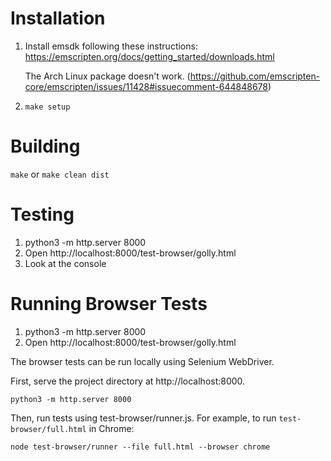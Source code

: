 # Installation

1. Install emsdk following these instructions: https://emscripten.org/docs/getting_started/downloads.html

   The Arch Linux package doesn't work. (https://github.com/emscripten-core/emscripten/issues/11428#issuecomment-644848678)

2. `make setup`


# Building

`make` or `make clean dist`


# Testing

1. python3 -m http.server 8000
2. Open http://localhost:8000/test-browser/golly.html
3. Look at the console


# Running Browser Tests

1. python3 -m http.server 8000
2. Open http://localhost:8000/test-browser/golly.html

The browser tests can be run locally using Selenium WebDriver.

First, serve the project directory at http://localhost:8000.

    python3 -m http.server 8000

Then, run tests using test-browser/runner.js. For example, to run `test-browser/full.html` in Chrome:

    node test-browser/runner --file full.html --browser chrome
